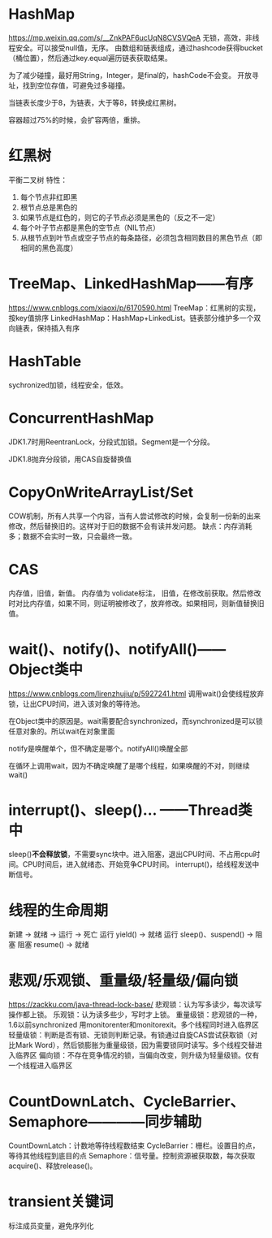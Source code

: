 # HashMap
https://mp.weixin.qq.com/s/__ZnkPAF6ucUqN8CVSVQeA
无锁，高效，非线程安全。可以接受null值，无序。
由数组和链表组成，通过hashcode获得bucket（桶位置），然后通过key.equal遍历链表获取结果。

为了减少碰撞，最好用String，Integer，是final的，hashCode不会变。
开放寻址，找到空位存值，可避免过多碰撞。

当链表长度少于8，为链表，大于等8，转换成红黑树。

容器超过75%的时候，会扩容两倍，重排。

# 红黑树
平衡二叉树
特性：
1. 每个节点非红即黑
2. 根节点总是黑色的
3. 如果节点是红色的，则它的子节点必须是黑色的（反之不一定）
4. 每个叶子节点都是黑色的空节点（NIL节点）
5. 从根节点到叶节点或空子节点的每条路径，必须包含相同数目的黑色节点（即相同的黑色高度）

# TreeMap、LinkedHashMap——有序
https://www.cnblogs.com/xiaoxi/p/6170590.html
TreeMap：红黑树的实现，按key值排序
LinkedHashMap：HashMap+LinkedList。链表部分维护多一个双向链表，保持插入有序

# HashTable
sychronized加锁，线程安全，低效。

# ConcurrentHashMap
JDK1.7时用ReentranLock，分段式加锁。Segment是一个分段。

JDK1.8抛弃分段锁，用CAS自旋替换值

# CopyOnWriteArrayList/Set
COW机制，所有人共享一个内容，当有人尝试修改的时候，会复制一份新的出来修改，然后替换旧的。这样对于旧的数据不会有读并发问题。
缺点：内存消耗多；数据不会实时一致，只会最终一致。

# CAS
内存值，旧值，新值。
内存值为 volidate标注，
旧值，在修改前获取。然后修改时对比内存值，如果不同，则证明被修改了，放弃修改。如果相同，则新值替换旧值。

# wait()、notify()、notifyAll()——Object类中
https://www.cnblogs.com/lirenzhujiu/p/5927241.html
调用wait()会使线程放弃锁，让出CPU时间，进入该对象的等待池。

在Object类中的原因是。wait需要配合synchronized，而synchronized是可以锁任意对象的。所以wait在对象里面

notify是唤醒单个，但不确定是哪个。notifyAll()唤醒全部

在循环上调用wait，因为不确定唤醒了是哪个线程，如果唤醒的不对，则继续wait()

# interrupt()、sleep()... ——Thread类中
sleep()**不会释放锁**，不需要sync块中。进入阻塞，退出CPU时间、不占用cpu时间。CPU时间后，进入就绪态、开始竞争CPU时间。
interrupt()，给线程发送中断信号。

# 线程的生命周期
新建 -> 就绪 -> 运行 -> 死亡
运行 yield() -> 就绪
运行 sleep()、suspend() -> 阻塞
阻塞 resume() -> 就绪

# 悲观/乐观锁、重量级/轻量级/偏向锁
https://zackku.com/java-thread-lock-base/
悲观锁：认为写多读少，每次读写操作都上锁。
乐观锁：认为读多些少，写时才上锁。
重量级锁：悲观锁的一种，1.6以前synchronized 用monitorenter和monitorexit。多个线程同时进入临界区
轻量级锁：判断是否有锁、无锁则判断记录。有锁通过自旋CAS尝试获取锁（对比Mark Word），然后锁膨胀为重量级锁，因为需要锁同时读写。多个线程交替进入临界区
偏向锁：不存在竞争情况的锁，当偏向改变，则升级为轻量级锁。仅有一个线程进入临界区

# CountDownLatch、CycleBarrier、Semaphore————同步辅助
CountDownLatch：计数地等待线程数结束
CycleBarrier：栅栏。设置目的点，等待其他线程到底目的点
Semaphore：信号量。控制资源被获取数，每次获取acquire()、释放release()。

# transient关键词 
标注成员变量，避免序列化
